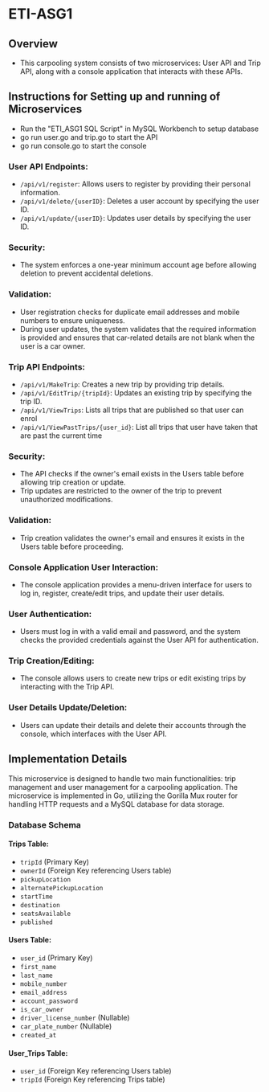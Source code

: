 # ETI-ASG1
## Overview
- This carpooling system consists of two microservices: User API and Trip API, along with a console application that interacts with these APIs.

## Instructions for Setting up and running of Microservices
- Run the "ETI_ASG1 SQL Script" in MySQL Workbench to setup database
- go run user.go and trip.go to start the API
- go run console.go to start the console

### User API Endpoints:

- `/api/v1/register`: Allows users to register by providing their personal information.
- `/api/v1/delete/{userID}`: Deletes a user account by specifying the user ID.
- `/api/v1/update/{userID}`: Updates user details by specifying the user ID.

### Security:

- The system enforces a one-year minimum account age before allowing deletion to prevent accidental deletions.

### Validation:

- User registration checks for duplicate email addresses and mobile numbers to ensure uniqueness.
- During user updates, the system validates that the required information is provided and ensures that car-related details are not blank when the user is a car owner.

### Trip API Endpoints:

- `/api/v1/MakeTrip`: Creates a new trip by providing trip details.
- `/api/v1/EditTrip/{tripId}`: Updates an existing trip by specifying the trip ID.
- `/api/v1/ViewTrips`: Lists all trips that are published so that user can enrol
- `/api/v1/ViewPastTrips/{user_id}`: List all trips that user have taken that are past the current time

### Security:

- The API checks if the owner's email exists in the Users table before allowing trip creation or update.
- Trip updates are restricted to the owner of the trip to prevent unauthorized modifications.

### Validation:

- Trip creation validates the owner's email and ensures it exists in the Users table before proceeding.

### Console Application User Interaction:

- The console application provides a menu-driven interface for users to log in, register, create/edit trips, and update their user details.

### User Authentication:

- Users must log in with a valid email and password, and the system checks the provided credentials against the User API for authentication.

### Trip Creation/Editing:

- The console allows users to create new trips or edit existing trips by interacting with the Trip API.

### User Details Update/Deletion:

- Users can update their details and delete their accounts through the console, which interfaces with the User API.

## Implementation Details

This microservice is designed to handle two main functionalities: trip management and user management for a carpooling application. The microservice is implemented in Go, utilizing the Gorilla Mux router for handling HTTP requests and a MySQL database for data storage.

### Database Schema

#### Trips Table:

- `tripId` (Primary Key)
- `ownerId` (Foreign Key referencing Users table)
- `pickupLocation`
- `alternatePickupLocation`
- `startTime`
- `destination`
- `seatsAvailable`
- `published`

#### Users Table:

- `user_id` (Primary Key)
- `first_name`
- `last_name`
- `mobile_number`
- `email_address`
- `account_password`
- `is_car_owner`
- `driver_license_number` (Nullable)
- `car_plate_number` (Nullable)
- `created_at`

#### User_Trips Table:

- `user_id` (Foreign Key referencing Users table)
- `tripId` (Foreign Key referencing Trips table)
